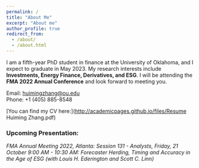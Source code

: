 ```yaml
---
permalink: /
title: "About Me"
excerpt: "About me"
author_profile: true
redirect_from: 
  - /about/
  - /about.html
---
```


I am a fifth-year PhD student in finance at the University of Oklahoma, and I expect to graduate in May 2023. My research interests include **Investments, Energy Finance, Derivatives, and ESG**. I will be attending the **FMA 2022 Annual Conference** and look forward to meeting you.

Email: huimingzhang@ou.edu\
Phone: +1 (405) 885-8548

[You can find my CV here:](http://academicpages.github.io/files/Resume Huiming Zhang.pdf)

### Upcoming Presentation:
*FMA Annual Meeting 2022, Atlanta: Session 131 - Analysts, Friday, 21 October 9:00 AM - 10:30 AM: Forecaster Herding, Timing and Accuracy in the Age of ESG (with Louis H. Ederington and Scott C. Linn)*

